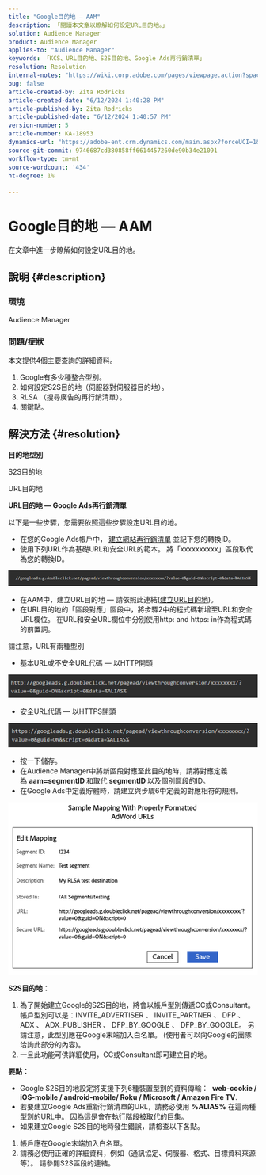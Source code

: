 ```yaml
---
title: "Google目的地 — AAM"
description: 「閱讀本文章以瞭解如何設定URL目的地。」
solution: Audience Manager
product: Audience Manager
applies-to: "Audience Manager"
keywords: 「KCS、URL目的地、S2S目的地、Google Ads再行銷清單」
resolution: Resolution
internal-notes: "https://wiki.corp.adobe.com/pages/viewpage.action?spaceKey=MCPI&title=Google+-+AAM+Destination"
bug: false
article-created-by: Zita Rodricks
article-created-date: "6/12/2024 1:40:28 PM"
article-published-by: Zita Rodricks
article-published-date: "6/12/2024 1:40:57 PM"
version-number: 5
article-number: KA-18953
dynamics-url: "https://adobe-ent.crm.dynamics.com/main.aspx?forceUCI=1&pagetype=entityrecord&etn=knowledgearticle&id=3da9b051-c128-ef11-840b-000d3a372703"
source-git-commit: 9746687cd380858ff6614457260de90b34e21091
workflow-type: tm+mt
source-wordcount: '434'
ht-degree: 1%

---
```


# Google目的地 — AAM


在文章中進一步瞭解如何設定URL目的地。

## 說明 {#description}


### 環境

Audience Manager

### 問題/症狀

本文提供4個主要查詢的詳細資料。

1. Google有多少種整合型別。
2. 如何設定S2S目的地（伺服器對伺服器目的地）。
3. RLSA （搜尋廣告的再行銷清單）。
4. 關鍵點。



## 解決方法 {#resolution}


<b>目的地型別</b>

S2S目的地

URL目的地

<b>URL目的地 — Google Ads再行銷清單</b>

以下是一些步驟，您需要依照這些步驟設定URL目的地。

- 在您的Google Ads帳戶中， [建立網站再行銷清單](https://support.google.com/google-ads/answer/2454064?hl=en) 並記下您的轉換ID。
- 使用下列URL作為基礎URL和安全URL的範本。 將「xxxxxxxxxx」區段取代為您的轉換ID。


![](assets/d548e9c4-67aa-ec11-983f-000d3a349120.png)

- 在AAM中，建立URL目的地 — 請依照此連結([建立URL目的地](https://experienceleague.adobe.com/en/docs/audience-manager/user-guide/features/destinations/custom-destinations/create-url-destination))。
- 在URL目的地的「區段對應」區段中，將步驟2中的程式碼新增至URL和安全URL欄位。 在URL和安全URL欄位中分別使用http: and https: in作為程式碼的前置詞。


請注意，URL有兩種型別

- 基本URL或不安全URL代碼 — 以HTTP開頭


![](assets/d73cf7d9-69aa-ec11-983f-000d3a349523.png)

- 安全URL代碼 — 以HTTPS開頭


![](assets/141662e3-69aa-ec11-983f-000d3a349523.png)

- 按一下儲存。
- 在Audience Manager中將新區段對應至此目的地時，請將對應定義為 <b>aam=segmentID </b>和取代 <b>segmentID </b>以及個別區段的ID。
- 在Google Ads中定義貯體時，請建立與步驟6中定義的對應相符的規則。


![](assets/64abac91-6aaa-ec11-983f-000d3a349523.png)

<b>S2S目的地：</b>

1. 為了開始建立Google的S2S目的地，將會以帳戶型別傳遞CC或Consultant。 帳戶型別可以是：INVITE_ADVERTISER 、 INVITE_PARTNER 、 DFP 、 ADX 、 ADX_PUBLISHER 、 DFP_BY_GOOGLE 、 DFP_BY_GOOGLE。 另請注意，此型別應在Google末端加入白名單。 (使用者可以向Google的團隊洽詢此部分的內容)。
2. 一旦此功能可供詳細使用，CC或Consultant即可建立目的地。


<b>要點： </b>

- Google S2S目的地設定將支援下列6種裝置型別的資料傳輸：  <b>web-cookie / iOS-mobile / android-mobile/ Roku / Microsoft / Amazon Fire TV</b>.
- 若要建立Google Ads重新行銷清單的URL，請務必使用 <b>%ALIAS%</b> 在這兩種型別的URL中。 因為這是會在執行階段被取代的巨集。
- 如果建立Google S2S目的地時發生錯誤，請檢查以下各點。


1. 帳戶應在Google末端加入白名單。
2. 請務必使用正確的詳細資料，例如（通訊協定、伺服器、格式、目標資料來源等）。 請參閱S2S區段的連結。













































